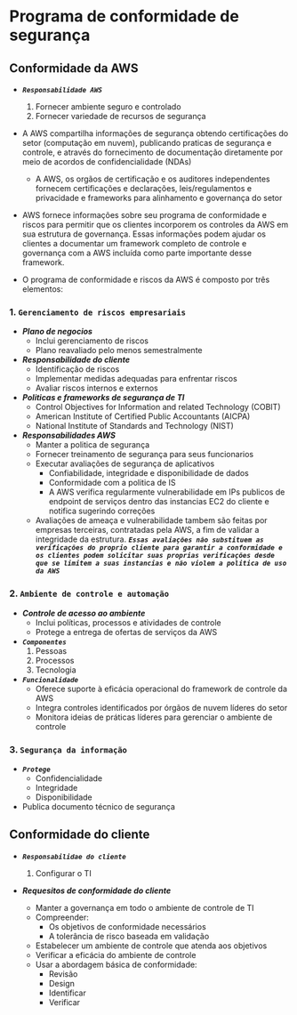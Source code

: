 # **Programa de conformidade de segurança**

## **Conformidade da AWS**

- **_`Responsabilidade AWS`_**
  1. Fornecer ambiente seguro e controlado
  2. Fornecer variedade de recursos de segurança
- A AWS compartilha informações de segurança obtendo certificações do setor (computação em nuvem), publicando praticas de segurança e controle, e através do fornecimento de documentação diretamente por meio de acordos de confidencialidade
  (NDAs)

  - A AWS, os orgãos de certificação e os auditores independentes fornecem certificações e declarações, leis/regulamentos e privacidade e frameworks para alinhamento e governança do setor

- AWS fornece informações sobre seu programa de conformidade e riscos para permitir que os clientes incorporem os controles da AWS em sua estrutura de governança. Essas informações podem ajudar os clientes a documentar um framework completo de controle e governança com a AWS incluída como parte importante desse framework.

- O programa de conformidade e riscos da AWS é composto por três elementos:

### 1. `Gerenciamento de riscos empresariais`

- **_Plano de negocios_**
  - Inclui gerenciamento de riscos
  - Plano reavaliado pelo menos semestralmente
- **_Responsabilidade do cliente_**
  - Identificação de riscos
  - Implementar medidas adequadas para enfrentar riscos
  - Avaliar riscos internos e externos
- **_Politicas e frameworks de segurança de TI_**
  - Control Objectives for Information and related Technology (COBIT)
  - American Institute of Certified Public Accountants (AICPA)
  - National Institute of Standards and Technology (NIST)
- **_Responsabilidades AWS_**
  - Manter a politica de segurança
  - Fornecer treinamento de segurança para seus funcionarios
  - Executar avaliações de segurança de aplicativos
    - Confiabilidade, integridade e disponibilidade de dados
    - Conformidade com a politica de IS
    - A AWS verifica regularmente vulnerabilidade em IPs publicos de endpoint de serviços dentro das instancias EC2 do cliente e notifica sugerindo correções
  - Avaliações de ameaça e vulnerabilidade tambem são feitas por empresas terceiras, contratadas pela AWS, a fim de validar a integridade da estrutura. **_`Essas avaliações não substituem as verificações do proprio cliente para garantir a conformidade e os clientes podem solicitar suas proprias verificações desde que se limitem a suas instancias e não violem a politica de uso da AWS`_**

### 2. `Ambiente de controle e automação`

- **_Controle de acesso ao ambiente_**
  - Inclui políticas, processos e atividades de controle
  - Protege a entrega de ofertas de serviços da AWS
- **_`Componentes`_**
  1. Pessoas
  2. Processos
  3. Tecnologia
- **_`Funcionalidade`_**
  - Oferece suporte à eficácia operacional do framework de controle da AWS
  - Integra controles identificados por órgãos de nuvem líderes do setor
  - Monitora ideias de práticas líderes para gerenciar o ambiente de controle

### 3. `Segurança da informação`

- **_`Protege`_**
  - Confidencialidade
  - Integridade
  - Disponibilidade
- Publica documento técnico de segurança

## **Conformidade do cliente**

- **_`Responsabilidae do cliente`_**

  1. Configurar o TI

- **_Requesitos de conformidade do cliente_**
  - Manter a governança em todo o ambiente de controle de TI
  - Compreender:
    - Os objetivos de conformidade necessários
    - A tolerância de risco baseada em validação
  - Estabelecer um ambiente de controle que atenda aos objetivos
  - Verificar a eficácia do ambiente de controle
  - Usar a abordagem básica de conformidade:
    - Revisão
    - Design
    - Identificar
    - Verificar

